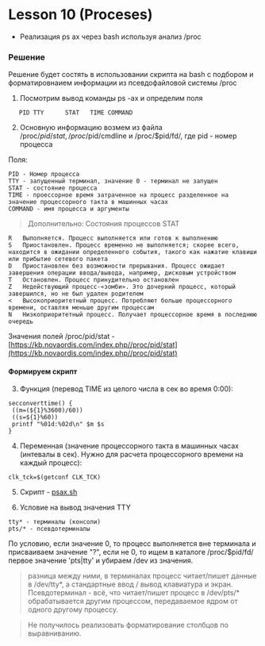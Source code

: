 # Lesson 10 (Proceses)

- Реализация ps ax через bash используя анализ /proc

### Решение

Решение будет состять в использовании скрипта на bash с подбором и форматировнаием информации из псевдофайловой системы /proc

1. Посмотрим вывод команды ps -ax и определим поля 
```
   PID TTY      STAT   TIME COMMAND
```

2. Основную информацию возмем из файла /proc/$pid/stat, /proc/$pid/cmdline и /proc/$pid/fd/, где pid - номер процесса

Поля:
```
PID - Номер процесса
TTY - запущенный терминал, значение 0 - терминал не запущен
STAT - состояние процесса 
TIME - проессорное время затраченное на процесс разделенное на значение процессорного такта в машинных часах 
COMMAND - имя процесса и аргументы 
```

> Дополнительно: 
Состояния процессов STAT
```
R	Выполняется. Процесс выполняется или готов к выполнению
S	Приостановлен. Процесс временно не выполняется; скорее всего, находится в ожидании определенного события, такого как нажатие клавиши или прибытие сетевого пакета
D	Приостановлен без возможности прерывания. Процесс ожидает завершения операции ввода/вывода, например, дисковым устройством
T	Остановлен. Процесс принудительно остановлен
Z	Недействующий процесс-«зомби». Это дочерний процесс, который завершился, но не был удален родителем
<	Высокоприоритетный процесс. Потребляют больше процессорного времени, оставляя меньше другим процессам
N	Низкоприоритетный процесс. Получает процессорное время в последнюю очередь
```
Значения полей /proc/pid/stat - [https://kb.novaordis.com/index.php//proc/pid/stat](https://kb.novaordis.com/index.php//proc/pid/stat)

#### Формируем скрипт 

3. Функция (перевод TIME из целого числа в сек во время 0:00): 
```
secconverttime() {
 ((m=(${1}%3600)/60))
 ((s=${1}%60))
 printf "%01d:%02d\n" $m $s
}
```
4. Переменная (значение процессорного такта в машинных часах (интевалы в сек). Нужно для расчета процессорного времени на каждый процесс):
```
clk_tck=$(getconf CLK_TCK)
```

5. Скрипт - [psax.sh](psax.sh)

6. Условие на вывод значения TTY 
```
tty* - терминалы (консоли) 
pts/* - псевдотерминалы
```
По условию, если значение 0, то процесс выполняется вне терминала и присваиваем значение "?", если не 0, то ищем в каталоге /proc/$pid/fd/ первое значение 'pts\|tty' и убираем /dev из значения.

>разница между ними, в терминалах процесс читает/пишет данные в /dev/tty*, а стандартные ввод / вывод клавиатура и экран. Псевдотерминал - всё, что читает/пишет процесс в /dev/pts/* обрабатывается другим процессом, передаваемое ядром от одного другому процессу.

> Не получилось реализовать форматирование столбцов по выравниванию. 
